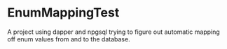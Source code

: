 # EnumMappingTest
A project using dapper and npgsql trying to figure out automatic mapping off enum values from and to the database.
